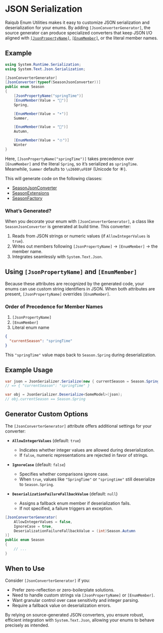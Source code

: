 # JSON Serialization

Raiqub Enum Utilities makes it easy to customize JSON serialization and deserialization for your enums. By adding `[JsonConverterGenerator]`, the source generator can produce specialized converters that keep JSON I/O aligned with [`[JsonPropertyName]`](https://learn.microsoft.com/en-us/dotnet/api/system.text.json.serialization.jsonpropertynameattribute), [`[EnumMember]`](https://learn.microsoft.com/en-us/dotnet/api/system.runtime.serialization.enummemberattribute), or the literal member names.

## Example

```csharp
using System.Runtime.Serialization;
using System.Text.Json.Serialization;

[JsonConverterGenerator]
[JsonConverter(typeof(SeasonJsonConverter))]
public enum Season
{
    [JsonPropertyName("springTime")]
    [EnumMember(Value = "🌱")]
    Spring,

    [EnumMember(Value = "☀️")]
    Summer,

    [EnumMember(Value = "🍂")]
    Autumn,

    [EnumMember(Value = "⛄")]
    Winter
}
```

Here, `[JsonPropertyName("springTime")]` takes precedence over `[EnumMember]` and the literal `Spring`, so it’s serialized as `springTime`. Meanwhile, `Summer` defaults to `\u2600\uFE0F` (Unicode for ☀️).

This will generate code on the following classes:
- [SeasonJsonConverter](https://github.com/skarllot/EnumUtilities/blob/main/tests/EnumUtilities.Generators.IntegrationTests/Generated/Raiqub.Generators.EnumUtilities/Raiqub.Generators.EnumUtilities.EnumUtilitiesGenerator/Models.SeasonJsonConverter.g.cs)
- [SeasonExtensions](https://github.com/skarllot/EnumUtilities/blob/main/tests/EnumUtilities.Generators.IntegrationTests/Generated/Raiqub.Generators.EnumUtilities/Raiqub.Generators.EnumUtilities.EnumUtilitiesGenerator/Models.SeasonExtensions.g.cs)
- [SeasonFactory](https://github.com/skarllot/EnumUtilities/blob/main/tests/EnumUtilities.Generators.IntegrationTests/Generated/Raiqub.Generators.EnumUtilities/Raiqub.Generators.EnumUtilities.EnumUtilitiesGenerator/Models.SeasonFactory.g.cs)

### What’s Generated?

When you decorate your enum with `[JsonConverterGenerator]`, a class like `SeasonJsonConverter` is generated at build time. This converter:

1. Reads from JSON strings or numeric values (if `AllowIntegerValues` is `true`).
2. Writes out members following `[JsonPropertyName]` → `[EnumMember]` → the member name.
3. Integrates seamlessly with `System.Text.Json`.

## Using `[JsonPropertyName]` and `[EnumMember]`

Because these attributes are recognized by the generated code, your enums can use custom string identifiers in JSON. When both attributes are present, `[JsonPropertyName]` overrides `[EnumMember]`.

### Order of Precedence for Member Names

1. `[JsonPropertyName]`
2. `[EnumMember]`
3. Literal enum name

```json
{
  "currentSeason": "springTime"
}
```

This `"springTime"` value maps back to `Season.Spring` during deserialization.

## Example Usage

```csharp
var json = JsonSerializer.Serialize(new { currentSeason = Season.Spring });
// => { "currentSeason": "springTime" }

var obj = JsonSerializer.Deserialize<SomeModel>(json);
// obj.currentSeason == Season.Spring
```

## Generator Custom Options

The `[JsonConverterGenerator]` attribute offers additional settings for your converter:

- **`AllowIntegerValues`** (default: `true`)
  - Indicates whether integer values are allowed during deserialization.
  - If `false`, numeric representations are rejected in favor of strings.

- **`IgnoreCase`** (default: `false`)
  - Specifies whether comparisons ignore case.
  - When `true`, values like `"SpringTime"` or `"springtime"` still deserialize to `Season.Spring`.

- **`DeserializationFailureFallbackValue`** (default: `null`)
  - Assigns a fallback enum member if deserialization fails.
  - If not specified, a failure triggers an exception.

```csharp
[JsonConverterGenerator(
    AllowIntegerValues = false,
    IgnoreCase = true,
    DeserializationFailureFallbackValue = (int)Season.Autumn
)]
public enum Season
{
    // ...
}
```

## When to Use

Consider `[JsonConverterGenerator]` if you:
- Prefer zero-reflection or zero-boilerplate solutions.
- Need to handle custom strings via `[JsonPropertyName]` or `[EnumMember]`.
- Want granular control over case sensitivity and integer parsing.
- Require a fallback value on deserialization errors.

By relying on source-generated JSON converters, you ensure robust, efficient integration with `System.Text.Json`, allowing your enums to behave precisely as intended.


